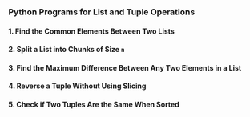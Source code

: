### Python Programs for List and Tuple Operations

#### 1. Find the Common Elements Between Two Lists
 

#### 2. Split a List into Chunks of Size `n`
 
#### 3. Find the Maximum Difference Between Any Two Elements in a List
 

#### 4. Reverse a Tuple Without Using Slicing
 
#### 5. Check if Two Tuples Are the Same When Sorted
 